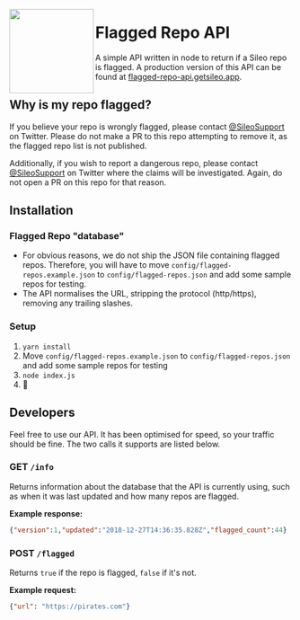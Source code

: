<img align="left" src="http://getsileo.app/images/sileoicon.png" width="150" height="150"></img>

# Flagged Repo API

A simple API written in node to return if a Sileo repo is flagged. A production version of this API can be found at [flagged-repo-api.getsileo.app](https://flagged-repo-api.getsileo.app).

## Why is my repo flagged?

If you believe your repo is wrongly flagged, please contact [@SileoSupport](https://twitter.com/SileoSupport) on Twitter. Please do not make a PR to this repo attempting to remove it, as the flagged repo list is not published.

Additionally, if you wish to report a dangerous repo, please contact [@SileoSupport](https://twitter.com/SileoSupport) on Twitter where the claims will be investigated. Again, do not open a PR on this repo for that reason.

## Installation 

### Flagged Repo "database"

* For obvious reasons, we do not ship the JSON file containing flagged repos. Therefore, you will have to move `config/flagged-repos.example.json` to `config/flagged-repos.json` and add some sample repos for testing.
* The API normalises the URL, stripping the protocol (http/https), removing any trailing slashes.

### Setup 

1. `yarn install`
2. Move `config/flagged-repos.example.json` to `config/flagged-repos.json` and add some sample repos for testing
3. `node index.js`
4. :tada:

## Developers

Feel free to use our API. It has been optimised for speed, so your traffic should be fine. The two calls it supports are listed below.

### GET `/info`

Returns information about the database that the API is currently using, such as when it was last updated and how many repos are flagged.

**Example response:**

```json
{"version":1,"updated":"2018-12-27T14:36:35.828Z","flagged_count":44}
```

### POST `/flagged`

Returns `true` if the repo is flagged, `false` if it's not.

**Example request:**

```json
{"url": "https://pirates.com"}
```
